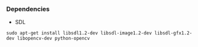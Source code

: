 ### Dependencies
* SDL
```
sudo apt-get install libsdl1.2-dev libsdl-image1.2-dev libsdl-gfx1.2-dev libopencv-dev python-opencv
```
